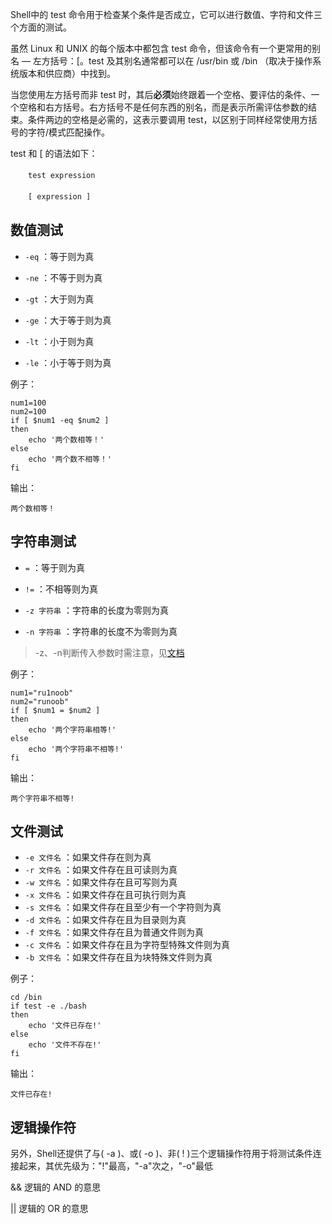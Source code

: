 Shell中的 test 命令用于检查某个条件是否成立，它可以进行数值、字符和文件三个方面的测试。

虽然 Linux 和 UNIX 的每个版本中都包含 test 命令，但该命令有一个更常用的别名 — 左方括号：[。test 及其别名通常都可以在 /usr/bin 或 /bin （取决于操作系统版本和供应商）中找到。

当您使用左方括号而非 test 时，其后**必须**始终跟着一个空格、要评估的条件、一个空格和右方括号。右方括号不是任何东西的别名，而是表示所需评估参数的结束。条件两边的空格是必需的，这表示要调用 test，以区别于同样经常使用方括号的字符/模式匹配操作。

test 和 [ 的语法如下：

　　`test expression`

　　`[ expression ]`

## 数值测试

 * `-eq`	：等于则为真

 * `-ne`	：不等于则为真

 * `-gt`	：大于则为真

 * `-ge`	：大于等于则为真

 * `-lt`	：小于则为真

 * `-le`	：小于等于则为真

例子：
```
num1=100
num2=100
if [ $num1 -eq $num2 ]
then
    echo '两个数相等！'
else
    echo '两个数不相等！'
fi
```
输出：
```
两个数相等！
```

## 字符串测试

 * `=`	：等于则为真

 * `!=`	：不相等则为真

 * `-z 字符串`	：字符串的长度为零则为真

 * `-n 字符串`	：字符串的长度不为零则为真

> -z、-n判断传入参数时需注意，见[文档](para_if.md)

例子：
```
num1="ru1noob"
num2="runoob"
if [ $num1 = $num2 ]
then
    echo '两个字符串相等!'
else
    echo '两个字符串不相等!'
fi
```
输出：
```
两个字符串不相等!
```

## 文件测试

 * `-e 文件名`	：如果文件存在则为真
 * `-r 文件名`	：如果文件存在且可读则为真
 * `-w 文件名`	：如果文件存在且可写则为真
 * `-x 文件名`	：如果文件存在且可执行则为真
 * `-s 文件名`	：如果文件存在且至少有一个字符则为真
 * `-d 文件名`	：如果文件存在且为目录则为真
 * `-f 文件名`	：如果文件存在且为普通文件则为真
 * `-c 文件名`	：如果文件存在且为字符型特殊文件则为真
 * `-b 文件名`	：如果文件存在且为块特殊文件则为真

例子：
```
cd /bin
if test -e ./bash
then
    echo '文件已存在!'
else
    echo '文件不存在!'
fi
```
输出：
```
文件已存在!
```

## 逻辑操作符

另外，Shell还提供了与( -a )、或( -o )、非( ! )三个逻辑操作符用于将测试条件连接起来，其优先级为："!"最高，"-a"次之，"-o"最低

&& 逻辑的 AND 的意思

|| 逻辑的 OR 的意思